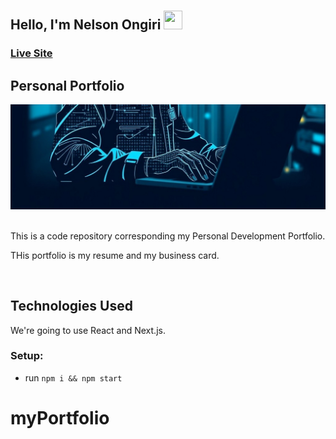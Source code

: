 # <h2>Hello, I'm Nelson Ongiri <img src="https://raw.githubusercontent.com/aemmadi/aemmadi/master/wave.gif" height="30px" width="30px"></h2>

### [Live Site](https://jannelson.vercel.app/)

## Personal Portfolio 
 
![Portfolio Website](https://github.com/jannelson36/jannelson36/blob/main/Image00001.JPG) 

<br>
This is a code repository corresponding my Personal Development Portfolio. 

<br>

THis portfolio is my resume and my business card. 

<br>

## Technologies Used
We're going to use React and Next.js. 

### Setup: 
- run ```npm i && npm start``` 

# myPortfolio
